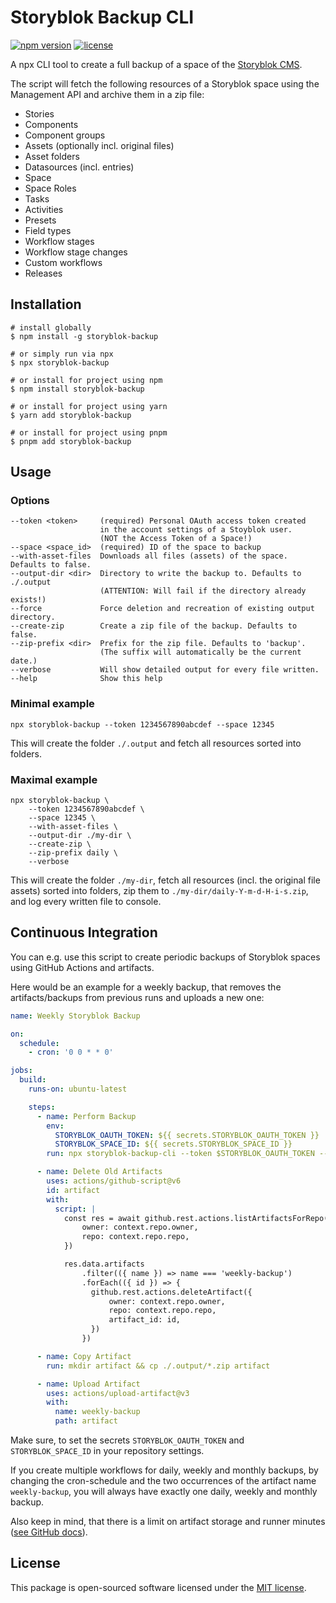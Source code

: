 # Storyblok Backup CLI

[![npm version](https://img.shields.io/npm/v/@webflorist/storyblok-backup.svg)](https://www.npmjs.com/package/@webflorist/storyblok-backup)
[![license](https://img.shields.io/github/license/webflorist/storyblok-backup)](https://github.com/webflorist/storyblok-backup/blob/main/LICENSE)

A npx CLI tool to create a full backup of a space of the [Storyblok CMS](https://www.storyblok.com).

The script will fetch the following resources of a Storyblok space using the Management API and archive them in a zip file:

- Stories
- Components
- Component groups
- Assets (optionally incl. original files)
- Asset folders
- Datasources (incl. entries)
- Space
- Space Roles
- Tasks
- Activities
- Presets
- Field types
- Workflow stages
- Workflow stage changes
- Custom workflows
- Releases

## Installation

```shell
# install globally
$ npm install -g storyblok-backup

# or simply run via npx
$ npx storyblok-backup

# or install for project using npm
$ npm install storyblok-backup

# or install for project using yarn
$ yarn add storyblok-backup

# or install for project using pnpm
$ pnpm add storyblok-backup
```

## Usage

### Options

```text
--token <token>     (required) Personal OAuth access token created
                    in the account settings of a Stoyblok user.
                    (NOT the Access Token of a Space!)
--space <space_id>  (required) ID of the space to backup
--with-asset-files  Downloads all files (assets) of the space. Defaults to false.
--output-dir <dir>  Directory to write the backup to. Defaults to ./.output
                    (ATTENTION: Will fail if the directory already exists!)
--force             Force deletion and recreation of existing output directory.
--create-zip        Create a zip file of the backup. Defaults to false.
--zip-prefix <dir>  Prefix for the zip file. Defaults to 'backup'.
                    (The suffix will automatically be the current date.)
--verbose           Will show detailed output for every file written.
--help              Show this help
```

### Minimal example

```shell
npx storyblok-backup --token 1234567890abcdef --space 12345
```

This will create the folder `./.output` and fetch all resources sorted into folders.

### Maximal example

```shell
npx storyblok-backup \
    --token 1234567890abcdef \
    --space 12345 \
    --with-asset-files \
    --output-dir ./my-dir \
    --create-zip \
    --zip-prefix daily \
    --verbose
```

This will create the folder `./my-dir`, fetch all resources (incl. the original file assets) sorted into folders, zip them to `./my-dir/daily-Y-m-d-H-i-s.zip`, and log every written file to console.

## Continuous Integration

You can e.g. use this script to create periodic backups of Storyblok spaces using GitHub Actions and artifacts.

Here would be an example for a weekly backup, that removes the artifacts/backups from previous runs and uploads a new one:

```yaml
name: Weekly Storyblok Backup

on:
  schedule:
    - cron: '0 0 * * 0'

jobs:
  build:
    runs-on: ubuntu-latest

    steps:
      - name: Perform Backup
        env:
          STORYBLOK_OAUTH_TOKEN: ${{ secrets.STORYBLOK_OAUTH_TOKEN }}
          STORYBLOK_SPACE_ID: ${{ secrets.STORYBLOK_SPACE_ID }}
        run: npx storyblok-backup-cli --token $STORYBLOK_OAUTH_TOKEN --space $STORYBLOK_SPACE_ID --create-zip

      - name: Delete Old Artifacts
        uses: actions/github-script@v6
        id: artifact
        with:
          script: |
            const res = await github.rest.actions.listArtifactsForRepo({
                owner: context.repo.owner,
                repo: context.repo.repo,
            })

            res.data.artifacts
                .filter(({ name }) => name === 'weekly-backup')
                .forEach(({ id }) => {
                  github.rest.actions.deleteArtifact({
                      owner: context.repo.owner,
                      repo: context.repo.repo,
                      artifact_id: id,
                  })
                })

      - name: Copy Artifact
        run: mkdir artifact && cp ./.output/*.zip artifact

      - name: Upload Artifact
        uses: actions/upload-artifact@v3
        with:
          name: weekly-backup
          path: artifact
```

Make sure, to set the secrets `STORYBLOK_OAUTH_TOKEN` and `STORYBLOK_SPACE_ID` in your repository settings.

If you create multiple workflows for daily, weekly and monthly backups, by changing the cron-schedule and the two occurrences of the artifact name `weekly-backup`, you will always have exactly one daily, weekly and monthly backup.

Also keep in mind, that there is a limit on artifact storage and runner minutes ([see GitHub docs](https://docs.github.com/en/billing/managing-billing-for-github-actions/about-billing-for-github-actions#included-storage-and-minutes)).

## License

This package is open-sourced software licensed under the [MIT license](https://github.com/webflorist/storyblok-backup-cli/blob/main/LICENSE.).
